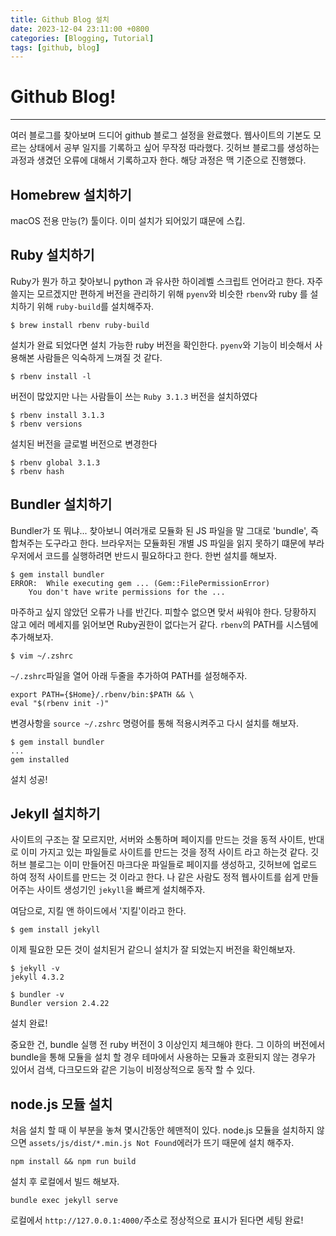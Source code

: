 ```yaml
---
title: Github Blog 설치
date: 2023-12-04 23:11:00 +0800
categories: [Blogging, Tutorial]
tags: [github, blog]
---
```

# Github Blog!
---
여러 블로그를 찾아보며 드디어 github 블로그 설정을 완료했다. 
웹사이트의 기본도 모르는 상태에서 공부 일지를 기록하고 싶어 무작정 따라했다. 깃허브 블로그를 생성하는 과정과 생겼던 오류에 대해서 기록하고자 한다. 해당 과정은 맥 기준으로 진행했다.

## Homebrew 설치하기
macOS 전용 만능(?) 툴이다. 이미 설치가 되어있기 떄문에 스킵.

## Ruby 설치하기
Ruby가 뭔가 하고 찾아보니 python 과 유사한 하이레벨 스크립트 언어라고 한다. 자주 쓸지는 모르겠지만 편하게 버전을 관리하기 위해 `pyenv`와 비슷한 `rbenv`와 ruby 를 설치하기 위해 `ruby-build`를 설치해주자.

```console
$ brew install rbenv ruby-build
```

설치가 완료 되었다면 설치 가능한 ruby 버전을 확인한다. `pyenv`와 기능이 비슷해서 사용해본 사람들은 익숙하게 느껴질 것 같다.

```console
$ rbenv install -l
```

버전이 많았지만 나는 사람들이 쓰는 `Ruby 3.1.3` 버전을 설치하였다

```console
$ rbenv install 3.1.3
$ rbenv versions
```

설치된 버전을 글로벌 버전으로 변경한다

```console
$ rbenv global 3.1.3
$ rbenv hash
```

## Bundler 설치하기
Bundler가 또 뭐냐... 찾아보니 여러개로 모듈화 된 JS 파일을 말 그대로 'bundle', 즉 합쳐주는 도구라고 한다. 브라우저는 모듈화된 개별 JS 파일을 읽지 못하기 떄문에 부라우저에서 코드를 실행하려면 반드시 필요하다고 한다. 한번 설치를 해보자.

```console
$ gem install bundler
ERROR:  While executing gem ... (Gem::FilePermissionError)
    You don't have write permissions for the ...
```

마주하고 싶지 않았던 오류가 나를 반긴다. 피할수 없으면 맞서 싸워야 한다. 당황하지 않고 에러 메세지를 읽어보면 Ruby권한이 없다는거 같다. `rbenv`의 PATH를 시스템에 추가해보자.

```console
$ vim ~/.zshrc
```

`~/.zshrc`파일을 열어 아래 두줄을 추가하여 PATH를 설정해주자.

```console
export PATH={$Home}/.rbenv/bin:$PATH && \
eval "$(rbenv init -)"
```

변경사항을 `source ~/.zshrc` 명령어를 통해 적용시켜주고 다시 설치를 해보자.

```console
$ gem install bundler
...
gem installed
```

설치 성공!

## Jekyll 설치하기
사이트의 구조는 잘 모르지만, 서버와 소통하며 페이지를 만드는 것을 동적 사이트, 반대로 이미 가지고 있는 파일들로 사이트를 만드는 것을 정적 사이트 라고 하는것 같다. 깃허브 블로그는 이미 만들어진 마크다운 파일들로 페이지를 생성하고, 깃허브에 업로드 하여 정적 사이트를 만드는 것 이라고 한다. 나 같은 사람도 정적 웹사이트를 쉽게 만들어주는 사이트 생성기인 `jekyll`을 빠르게 설치해주자.

여담으로, 지킬 앤 하이드에서 '지킬'이라고 한다.

```console
$ gem install jekyll
```

이제 필요한 모든 것이 설치된거 같으니 설치가 잘 되었는지 버전을 확인해보자.
```console
$ jekyll -v
jekyll 4.3.2

$ bundler -v
Bundler version 2.4.22
```

설치 완료!

중요한 건, bundle 실행 전 ruby 버전이 3 이상인지 체크해야 한다. 그 이하의 버전에서 bundle을 통해 모듈을 설치 할 경우 테마에서 사용하는 모듈과 호환되지 않는 경우가 있어서 검색, 다크모드와 같은 기능이 비정상적으로 동작 할 수 있다.

## node.js 모듈 설치
처음 설치 할 때 이 부분을 놓쳐 몇시간동안 헤맨적이 있다. node.js 모듈을 설치하지 않으면 `assets/js/dist/*.min.js Not Found`에러가 뜨기 때문에 설치 해주자.

```colsole
npm install && npm run build
```

설치 후 로컬에서 빌드 해보자.
```console
bundle exec jekyll serve
```

로컬에서 `http://127.0.0.1:4000/`주소로 정상적으로 표시가 된다면 세팅 완료!
